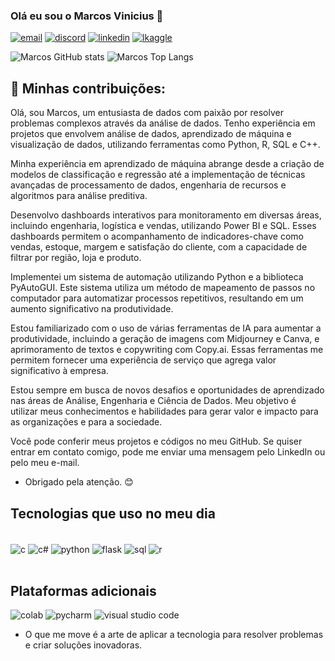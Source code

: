 ### Olá eu sou o Marcos Vinicius 👋

[![email](https://img.shields.io/badge/Gmail-D14836?style=for-the-badge&logo=gmail&logoColor=white)](marcos12vini2@gmail.com)    [![discord](https://img.shields.io/badge/Discord-7289DA?style=for-the-badge&logo=discord&logoColor=white)](marcosamb98)   [![linkedin](https://img.shields.io/badge/LinkedIn-0077B5?style=for-the-badge&logo=linkedin&logoColor=white)](http://www.linkedin.com/in/marcosdados)
 [![lkaggle](https://img.shields.io/badge/Kaggle-20BEFF?style=for-the-badge&logo=Kaggle&logoColor=white)](https://www.kaggle.com/marcosengedados)

![Marcos GitHub stats](https://github-readme-stats.vercel.app/api?username=marcosengdados&show_icons=true&theme=radical)  ![Marcos Top Langs](https://github-readme-stats.vercel.app/api/top-langs/?username=marcosengdados&hide_progress=true)

## 🌱 Minhas contribuições:

Olá, sou Marcos, um entusiasta de dados com paixão por resolver problemas complexos através da análise de dados. Tenho experiência em projetos que envolvem análise de dados, aprendizado de máquina e visualização de dados, utilizando ferramentas como Python, R, SQL e C++.

Minha experiência em aprendizado de máquina abrange desde a criação de modelos de classificação e regressão até a implementação de técnicas avançadas de processamento de dados, engenharia de recursos e algoritmos para análise preditiva.

Desenvolvo dashboards interativos para monitoramento em diversas áreas, incluindo engenharia, logística e vendas, utilizando Power BI e SQL. Esses dashboards permitem o acompanhamento de indicadores-chave como vendas, estoque, margem e satisfação do cliente, com a capacidade de filtrar por região, loja e produto.

Implementei um sistema de automação utilizando Python e a biblioteca PyAutoGUI. Este sistema utiliza um método de mapeamento de passos no computador para automatizar processos repetitivos, resultando em um aumento significativo na produtividade.

Estou familiarizado com o uso de várias ferramentas de IA para aumentar a produtividade, incluindo a geração de imagens com Midjourney e Canva, e aprimoramento de textos e copywriting com Copy.ai. Essas ferramentas me permitem fornecer uma experiência de serviço que agrega valor significativo à empresa.

Estou sempre em busca de novos desafios e oportunidades de aprendizado nas áreas de Análise, Engenharia e Ciência de Dados. Meu objetivo é utilizar meus conhecimentos e habilidades para gerar valor e impacto para as organizações e para a sociedade.

Você pode conferir meus projetos e códigos no meu GitHub. Se quiser entrar em contato comigo, pode me enviar uma mensagem pelo LinkedIn ou pelo meu e-mail. 

* Obrigado pela atenção. 😊

## Tecnologias que uso no meu dia 

<div style ="display: inline_block"><br/>
 <img align ="center" alt ="c" src="https://img.shields.io/badge/C-00599C?style=for-the-badge&logo=c&logoColor=white" />
 <img align ="center" alt ="c#" src="https://img.shields.io/badge/C%2B%2B-00599C?style=for-the-badge&logo=c%2B%2B&logoColor=white" />
 <img align ="center" alt ="python" src="https://img.shields.io/badge/Python-14354C?style=for-the-badge&logo=python&logoColor=white" />
 <img align ="center" alt ="flask" src="https://img.shields.io/badge/Flask-000000?style=for-the-badge&logo=flask&logoColor=white" />
 <img align ="center" alt ="sql" src="https://img.shields.io/badge/MySQL-00000F?style=for-the-badge&logo=mysql&logoColor=white" />
 <img align ="center" alt ="r" src="https://img.shields.io/badge/R-276DC3?style=for-the-badge&logo=r&logoColor=white" />
</div><br/>

## Plataformas adicionais

![colab](https://img.shields.io/badge/Colab-F9AB00?style=for-the-badge&logo=googlecolab&color=525252)    ![pycharm](https://img.shields.io/badge/PyCharm-000000.svg?&style=for-the-badge&logo=PyCharm&logoColor=white)      ![visual studio code](https://img.shields.io/badge/Made%20for-VSCode-1f425f.svg)

* O que me move é a arte de aplicar a tecnologia para resolver problemas e criar soluções inovadoras.
